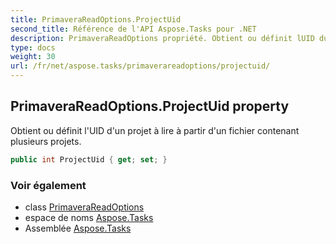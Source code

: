 ```yaml
---
title: PrimaveraReadOptions.ProjectUid
second_title: Référence de l'API Aspose.Tasks pour .NET
description: PrimaveraReadOptions propriété. Obtient ou définit lUID dun projet à lire à partir dun fichier contenant plusieurs projets.
type: docs
weight: 30
url: /fr/net/aspose.tasks/primaverareadoptions/projectuid/
---
```

## PrimaveraReadOptions.ProjectUid property

Obtient ou définit l'UID d'un projet à lire à partir d'un fichier contenant plusieurs projets.

```csharp
public int ProjectUid { get; set; }
```

### Voir également

* class [PrimaveraReadOptions](../)
* espace de noms [Aspose.Tasks](../../primaverareadoptions/)
* Assemblée [Aspose.Tasks](../../../)


